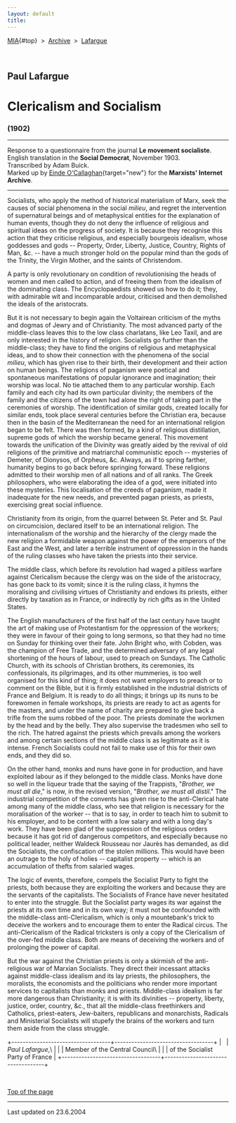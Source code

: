 ```yaml
---
layout: default
title: 
---
```

[MIA](../../../../index.htm){#top}  \> 
[Archive](../../../index.htm)  \>  [Lafargue](../../index.htm)

 

## Paul Lafargue

# Clericalism and Socialism

### (1902)

------------------------------------------------------------------------

Response to a questionnaire from the journal **Le movement
socialiste**.\
English translation in the **Social Democrat**, November 1903.\
Transcribed by Adam Buick.\
Marked up by [Einde
O'Callaghan](../../../../admin/volunteers/biographies/eocallaghan.htm){target="new"}
for the **Marxists' Internet Archive**.

------------------------------------------------------------------------

Socialists, who apply the method of historical materialism of Marx, seek
the causes of social phenomena in the social *milieu*, and regret the
intervention of supernatural beings and of metaphysical entities for the
explanation of human events, though they do not deny the influence of
religious and spiritual ideas on the progress of society. It is because
they recognise this action that they criticise religious, and especially
bourgeois idealism, whose goddesses and gods -- Property, Order,
Liberty, Justice, Country, Rights of Man, &c. -- have a much stronger
hold on the popular mind than the gods of the Trinity, the Virgin
Mother, and the saints of Christendom.

A party is only revolutionary on condition of revolutionising the heads
of women and men called to action, and of freeing them from the idealism
of the dominating class. The Encyclopaedists showed us how to do it;
they, with admirable wit and incomparable ardour, criticised and then
demolished the ideals of the aristocrats.

But it is not necessary to begin again the Voltairean criticism of the
myths and dogmas of Jewry and of Christianity. The most advanced party
of the middle-class leaves this to the low class charlatans, like Leo
Taxil, and are only interested in the history of religion. Socialists go
further than the middle-class; they have to find the origins of
religious and metaphysical ideas, and to show their connection with the
phenomena of the social *milieu*, which has given rise to their birth,
their development and their action on human beings. The religions of
paganism were poetical and spontaneous manifestations of popular
ignorance and imagination; their worship was local. No tie attached them
to any particular worship. Each family and each city had its own
particular divinity; the members of the family and the citizens of the
town had alone the right of taking part in the ceremonies of worship.
The identification of similar gods, created locally for similar ends,
took place several centuries before the Christian era, because then in
the basin of the Mediterranean the need for an international religion
began to be felt. There was then formed, by a kind of religious
distillation, supreme gods of which the worship became general. This
movement towards the unification of the Divinity was greatly aided by
the revival of old religions of the primitive and matriarchal
communistic epoch -- mysteries of Demeter, of Dionysos, of Orpheus, &c.
Always, as if to spring farther, humanity begins to go back before
springing forward. These religions admitted to their worship men of all
nations and of all ranks. The Greek philosophers, who were elaborating
the idea of a god, were initiated into these mysteries. This
localisation of the creeds of paganism, made it inadequate for the new
needs, and prevented pagan priests, as priests, exercising great social
influence.

Christianity from its origin, from the quarrel between St. Peter and St.
Paul on circumcision, declared itself to be an international religion.
The internationalism of the worship and the hierarchy of the clergy made
the new religion a formidable weapon against the power of the emperors
of the East and the West, and later a terrible instrument of oppression
in the hands of the ruling classes who have taken the priests into their
service.

The middle class, which before its revolution had waged a pitiless
warfare against Clericalism because the clergy was on the side of the
aristocracy, has gone back to its vomit; since it is the ruling class,
it hymns the moralising and civilising virtues of Christianity and
endows its priests, either directly by taxation as in France, or
indirectly by rich gifts as in the United States.

The English manufacturers of the first half of the last century have
taught the art of making use of Protestantism for the oppression of the
workers; they were in favour of their going to long sermons, so that
they had no time on Sunday for thinking over their fate. John Bright
who, with Cobden, was the champion of Free Trade, and the determined
adversary of any legal shortening of the hours of labour, used to preach
on Sundays. The Catholic Church, with its schools of Christian brothers,
its ceremonies, its confessionals, its pilgrimages, and its other
mummeries, is too well organised for this kind of thing; it does not
want employers to preach or to comment on the Bible, but it is firmly
established in the industrial districts of France and Belgium. It is
ready to do all things; it brings up its nuns to be forewomen in female
workshops, its priests are ready to act as agents for the masters, and
under the name of charity are prepared to give back a trifle from the
sums robbed of the poor. The priests dominate the workmen by the head
and by the belly. They also supervise the tradesmen who sell to the
rich. The hatred against the priests which prevails among the workers
and among certain sections of the middle class is as legitimate as it is
intense. French Socialists could not fail to make use of this for their
own ends, and they did so.

On the other hand, monks and nuns have gone in for production, and have
exploited labour as if they belonged to the middle class. Monks have
done so well in the liqueur trade that the saying of the Trappists,
"*Brother, we must all die*," is now, in the revised version, "*Brother,
we must all distil*." The industrial competition of the convents has
given rise to the anti-Clerical hate among many of the middle class, who
see that religion is necessary for the moralisation of the worker --
that is to say, in order to teach him to submit to his employer, and to
be content with a low salary and with a long day's work. They have been
glad of the suppression of the religious orders because it has got rid
of dangerous competitors, and especially because no political leader,
neither Waldeck Rousseau nor Jaurès has demanded, as did the Socialists,
the confiscation of the stolen millions. This would have been an outrage
to the holy of holies -- capitalist property -- which is an accumulation
of thefts from salaried wages.

The logic of events, therefore, compels the Socialist Party to fight the
priests, both because they are exploiting the workers and because they
are the servants of the capitalists. The Socialists of France have never
hesitated to enter into the struggle. But the Socialist party wages its
war against the priests at its own time and in its own way; it must not
be confounded with the middle-class anti-Clericalism, which is only a
mountebank's trick to deceive the workers and to encourage them to enter
the Radical circus. The anti-Clericalism of the Radical tricksters is
only a copy of the Clericalism of the over-fed middle class. Both are
means of deceiving the workers and of prolonging the power of capital.

But the war against the Christian priests is only a skirmish of the
anti-religious war of Marxian Socialists. They direct their incessant
attacks against middle-class idealism and its lay priests, the
philosophers, the moralists, the economists and the politicians who
render more important services to capitalists than monks and priests.
Middle-class idealism is far more dangerous than Christianity; it is
with its divinities -- property, liberty, justice, order, country, &c.,
that all the middle-class freethinkers and Catholics, priest-eaters,
Jew-baiters, republicans and monarchists, Radicals and Ministerial
Socialists will stupefy the brains of the workers and turn them aside
from the class struggle.

+-----------------------------------+-----------------------------------+
|                                   | *Paul Lafargue*,\                 |
|                                   | Member of the Central Council\    |
|                                   | of the Socialist Party of France  |
+-----------------------------------+-----------------------------------+

 

[Top of the page](#top)

------------------------------------------------------------------------

Last updated on 23.6.2004
